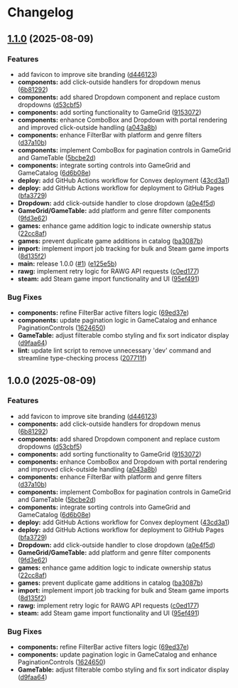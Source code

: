 # Changelog

## [1.1.0](https://github.com/boda2004/game-catalog-convex/compare/v1.0.0...v1.1.0) (2025-08-09)


### Features

* add favicon to improve site branding ([d446123](https://github.com/boda2004/game-catalog-convex/commit/d44612341a736bf3d4f8169c85a390bf7f3ebb46))
* **components:** add click-outside handlers for dropdown menus ([6b81292](https://github.com/boda2004/game-catalog-convex/commit/6b8129260205a6b2f3773bfba857f7b4433bea86))
* **components:** add shared Dropdown component and replace custom dropdowns ([d53cbf5](https://github.com/boda2004/game-catalog-convex/commit/d53cbf5947de2e7b6276fc505f0c78f66d620bcb))
* **components:** add sorting functionality to GameGrid ([9153072](https://github.com/boda2004/game-catalog-convex/commit/91530729b445228a0255148772ed6fe8bf96f49b))
* **components:** enhance ComboBox and Dropdown with portal rendering and improved click-outside handling ([a043a8b](https://github.com/boda2004/game-catalog-convex/commit/a043a8b8cb68ce84d7f882bd30b20695b455f544))
* **components:** enhance FilterBar with platform and genre filters ([d37a10b](https://github.com/boda2004/game-catalog-convex/commit/d37a10bb025b1e922df74c9398e2abae18edb6ca))
* **components:** implement ComboBox for pagination controls in GameGrid and GameTable ([5bcbe2d](https://github.com/boda2004/game-catalog-convex/commit/5bcbe2da13b15e5d09b7324f2b26cfd7347ea2ea))
* **components:** integrate sorting controls into GameGrid and GameCatalog ([6d6b08e](https://github.com/boda2004/game-catalog-convex/commit/6d6b08e79dfea22e9f7d0956e4082bd67f5599e2))
* **deploy:** add GitHub Actions workflow for Convex deployment ([43cd3a1](https://github.com/boda2004/game-catalog-convex/commit/43cd3a1a4543cc4e20708af5466233cda2da50a5))
* **deploy:** add GitHub Actions workflow for deployment to GitHub Pages ([bfa3729](https://github.com/boda2004/game-catalog-convex/commit/bfa37297ae507fcc32a56cdf0e59071307217e9f))
* **Dropdown:** add click-outside handler to close dropdown ([a0e4f5d](https://github.com/boda2004/game-catalog-convex/commit/a0e4f5dc84eb4e826cdcda03b1f0dc8d7e474e79))
* **GameGrid/GameTable:** add platform and genre filter components ([9fd3e62](https://github.com/boda2004/game-catalog-convex/commit/9fd3e627012a44a66fa0b52b2622c5a6fe7728e5))
* **games:** enhance game addition logic to indicate ownership status ([22cc8af](https://github.com/boda2004/game-catalog-convex/commit/22cc8afbed56a68dc1e2894313c66625d78efca0))
* **games:** prevent duplicate game additions in catalog ([ba3087b](https://github.com/boda2004/game-catalog-convex/commit/ba3087baee700c6dd7ca16ddf722ebe3b03e057e))
* **import:** implement import job tracking for bulk and Steam game imports ([8d135f2](https://github.com/boda2004/game-catalog-convex/commit/8d135f2aadab3f0371ae74ffded82c826a94ef7a))
* **main:** release 1.0.0 ([#1](https://github.com/boda2004/game-catalog-convex/issues/1)) ([e125e5b](https://github.com/boda2004/game-catalog-convex/commit/e125e5b0f22855aa54d2251b02e840920704773d))
* **rawg:** implement retry logic for RAWG API requests ([c0ed177](https://github.com/boda2004/game-catalog-convex/commit/c0ed177813650451292262a51d94e384509be493))
* **steam:** add Steam game import functionality and UI ([95ef491](https://github.com/boda2004/game-catalog-convex/commit/95ef491d4195f62d8b179e4c8326cb1ceaa93d56))


### Bug Fixes

* **components:** refine FilterBar active filters logic ([69ed37e](https://github.com/boda2004/game-catalog-convex/commit/69ed37e2b29f4ff421fa7d84c7b1386d8a77f3a4))
* **components:** update pagination logic in GameCatalog and enhance PaginationControls ([1624650](https://github.com/boda2004/game-catalog-convex/commit/16246504d645df80b0c5535abb7f24d81605d8e5))
* **GameTable:** adjust filterable combo styling and fix sort indicator display ([d9faa64](https://github.com/boda2004/game-catalog-convex/commit/d9faa647e616d2299058e3471c2f3467a2a03f4d))
* **lint:** update lint script to remove unnecessary 'dev' command and streamline type-checking process ([207711f](https://github.com/boda2004/game-catalog-convex/commit/207711fda51444b01b96c06d5882e7a7a05818bb))

## 1.0.0 (2025-08-09)


### Features

* add favicon to improve site branding ([d446123](https://github.com/boda2004/game-catalog-convex/commit/d44612341a736bf3d4f8169c85a390bf7f3ebb46))
* **components:** add click-outside handlers for dropdown menus ([6b81292](https://github.com/boda2004/game-catalog-convex/commit/6b8129260205a6b2f3773bfba857f7b4433bea86))
* **components:** add shared Dropdown component and replace custom dropdowns ([d53cbf5](https://github.com/boda2004/game-catalog-convex/commit/d53cbf5947de2e7b6276fc505f0c78f66d620bcb))
* **components:** add sorting functionality to GameGrid ([9153072](https://github.com/boda2004/game-catalog-convex/commit/91530729b445228a0255148772ed6fe8bf96f49b))
* **components:** enhance ComboBox and Dropdown with portal rendering and improved click-outside handling ([a043a8b](https://github.com/boda2004/game-catalog-convex/commit/a043a8b8cb68ce84d7f882bd30b20695b455f544))
* **components:** enhance FilterBar with platform and genre filters ([d37a10b](https://github.com/boda2004/game-catalog-convex/commit/d37a10bb025b1e922df74c9398e2abae18edb6ca))
* **components:** implement ComboBox for pagination controls in GameGrid and GameTable ([5bcbe2d](https://github.com/boda2004/game-catalog-convex/commit/5bcbe2da13b15e5d09b7324f2b26cfd7347ea2ea))
* **components:** integrate sorting controls into GameGrid and GameCatalog ([6d6b08e](https://github.com/boda2004/game-catalog-convex/commit/6d6b08e79dfea22e9f7d0956e4082bd67f5599e2))
* **deploy:** add GitHub Actions workflow for Convex deployment ([43cd3a1](https://github.com/boda2004/game-catalog-convex/commit/43cd3a1a4543cc4e20708af5466233cda2da50a5))
* **deploy:** add GitHub Actions workflow for deployment to GitHub Pages ([bfa3729](https://github.com/boda2004/game-catalog-convex/commit/bfa37297ae507fcc32a56cdf0e59071307217e9f))
* **Dropdown:** add click-outside handler to close dropdown ([a0e4f5d](https://github.com/boda2004/game-catalog-convex/commit/a0e4f5dc84eb4e826cdcda03b1f0dc8d7e474e79))
* **GameGrid/GameTable:** add platform and genre filter components ([9fd3e62](https://github.com/boda2004/game-catalog-convex/commit/9fd3e627012a44a66fa0b52b2622c5a6fe7728e5))
* **games:** enhance game addition logic to indicate ownership status ([22cc8af](https://github.com/boda2004/game-catalog-convex/commit/22cc8afbed56a68dc1e2894313c66625d78efca0))
* **games:** prevent duplicate game additions in catalog ([ba3087b](https://github.com/boda2004/game-catalog-convex/commit/ba3087baee700c6dd7ca16ddf722ebe3b03e057e))
* **import:** implement import job tracking for bulk and Steam game imports ([8d135f2](https://github.com/boda2004/game-catalog-convex/commit/8d135f2aadab3f0371ae74ffded82c826a94ef7a))
* **rawg:** implement retry logic for RAWG API requests ([c0ed177](https://github.com/boda2004/game-catalog-convex/commit/c0ed177813650451292262a51d94e384509be493))
* **steam:** add Steam game import functionality and UI ([95ef491](https://github.com/boda2004/game-catalog-convex/commit/95ef491d4195f62d8b179e4c8326cb1ceaa93d56))


### Bug Fixes

* **components:** refine FilterBar active filters logic ([69ed37e](https://github.com/boda2004/game-catalog-convex/commit/69ed37e2b29f4ff421fa7d84c7b1386d8a77f3a4))
* **components:** update pagination logic in GameCatalog and enhance PaginationControls ([1624650](https://github.com/boda2004/game-catalog-convex/commit/16246504d645df80b0c5535abb7f24d81605d8e5))
* **GameTable:** adjust filterable combo styling and fix sort indicator display ([d9faa64](https://github.com/boda2004/game-catalog-convex/commit/d9faa647e616d2299058e3471c2f3467a2a03f4d))
